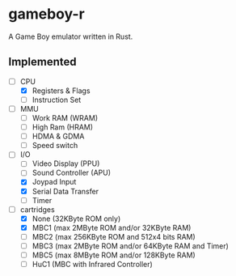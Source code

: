 # gameboy-r
A Game Boy emulator written in Rust.

## Implemented
- [ ] CPU
  - [x] Registers & Flags
  - [ ] Instruction Set
- [ ] MMU
  - [ ] Work RAM (WRAM)
  - [ ] High Ram (HRAM)
  - [ ] HDMA & GDMA
  - [ ] Speed switch
- [ ] I/O
  - [ ] Video Display (PPU)
  - [ ] Sound Controller (APU)
  - [x] Joypad Input
  - [x] Serial Data Transfer
  - [ ] Timer
- [ ] cartridges
  - [x] None (32KByte ROM only)
  - [x] MBC1 (max 2MByte ROM and/or 32KByte RAM)
  - [ ] MBC2 (max 256KByte ROM and 512x4 bits RAM)
  - [ ] MBC3 (max 2MByte ROM and/or 64KByte RAM and Timer)
  - [ ] MBC5 (max 8MByte ROM and/or 128KByte RAM)
  - [ ] HuC1 (MBC with Infrared Controller)